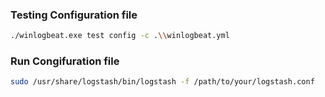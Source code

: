 ### Testing Configuration file

```bash
./winlogbeat.exe test config -c .\\winlogbeat.yml
```

### Run Congifuration file

```bash
sudo /usr/share/logstash/bin/logstash -f /path/to/your/logstash.conf

```